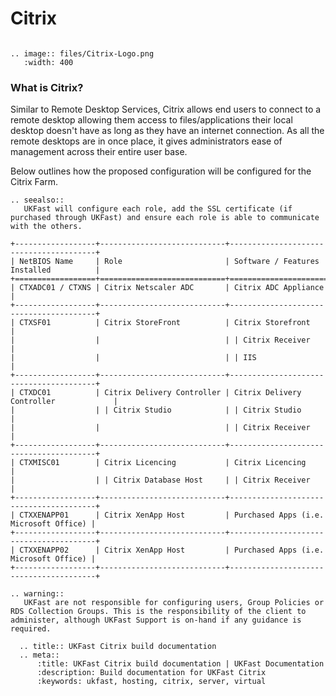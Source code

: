 # Citrix
```eval_rst

.. image:: files/Citrix-Logo.png
   :width: 400
```
### What is Citrix?
Similar to Remote Desktop Services, Citrix allows end users to connect to a remote desktop allowing them access to files/applications their local desktop doesn't have as long as they have an internet connection. As all the remote desktops are in once place, it gives administrators ease of management across their entire user base.

Below outlines how the proposed configuration will be configured for the Citrix Farm.

```eval_rst
.. seealso::
   UKFast will configure each role, add the SSL certificate (if purchased through UKFast) and ensure each role is able to communicate with the others.
```

```eval_rst
+------------------+----------------------------+----------------------------------------+
| NetBIOS Name     | Role                       | Software / Features Installed          |
+==================+============================+========================================+
| CTXADC01 / CTXNS | Citrix Netscaler ADC       | Citrix ADC Appliance                   |
+------------------+----------------------------+----------------------------------------+
| CTXSF01          | Citrix StoreFront          | Citrix Storefront                      |
|                  |                            | | Citrix Receiver                      |
|                  |                            | | IIS                                  |
+------------------+----------------------------+----------------------------------------+
| CTXDC01          | Citrix Delivery Controller | Citrix Delivery Controller             |
|                  | | Citrix Studio            | | Citrix Studio                        |
|                  |                            | | Citrix Receiver                      |
+------------------+----------------------------+----------------------------------------+
| CTXMISC01        | Citrix Licencing           | Citrix Licencing                       |
|                  | | Citrix Database Host     | | Citrix Receiver                      |
+------------------+----------------------------+----------------------------------------+
| CTXXENAPP01      | Citrix XenApp Host         | Purchased Apps (i.e. Microsoft Office) |
+------------------+----------------------------+----------------------------------------+
| CTXXENAPP02      | Citrix XenApp Host         | Purchased Apps (i.e. Microsoft Office) |
+------------------+----------------------------+----------------------------------------+
```

```eval_rst
.. warning::
   UKFast are not responsible for configuring users, Group Policies or RDS Collection Groups. This is the responsibility of the client to administer, although UKFast Support is on-hand if any guidance is required.
```

```eval_rst
  .. title:: UKFast Citrix build documentation
  .. meta::
      :title: UKFast Citrix build documentation | UKFast Documentation
      :description: Build documentation for UKFast Citrix
      :keywords: ukfast, hosting, citrix, server, virtual
```
